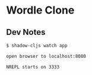 # Wordle Clone


## Dev Notes
```bash
$ shadow-cljs watch app

open browser to localhost:8080

NREPL starts on 3333

```